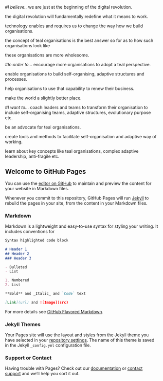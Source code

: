 #_I believe.._
we are just at the beginning of the digital revolution.

the digital revolution will fundamentally redefine what it means to work.

technology enables and requires us to change the way how we build organisations.

the concept of teal organisations is the best answer so for as to how such organisations look like

these organisations are more wholesome.


#_In order to..._
encourage more organisations to adopt a teal perspective.

enable organisations to build self-organising, adaptive structures and processes.

help organisations to use that capability to renew their business.

make the world a slightly better place.



#_I want to..._
coach leaders and teams to transform their organisation to include self-organising teams, adaptive structures, evolutionary purpose etc.

be an advocate for teal organisations.

create tools and methods to facilitate self-organisation and adaptive way of working.

learn about key concepts like teal organisations, complex adaptive leadership, anti-fragile etc.

## Welcome to GitHub Pages

You can use the [editor on GitHub](https://github.com/petertennekes/petertennekes.github.io/edit/master/index.md) to maintain and preview the content for your website in Markdown files.

Whenever you commit to this repository, GitHub Pages will run [Jekyll](https://jekyllrb.com/) to rebuild the pages in your site, from the content in your Markdown files.

### Markdown

Markdown is a lightweight and easy-to-use syntax for styling your writing. It includes conventions for

```markdown
Syntax highlighted code block

# Header 1
## Header 2
### Header 3

- Bulleted
- List

1. Numbered
2. List

**Bold** and _Italic_ and `Code` text

[Link](url) and ![Image](src)
```

For more details see [GitHub Flavored Markdown](https://guides.github.com/features/mastering-markdown/).

### Jekyll Themes

Your Pages site will use the layout and styles from the Jekyll theme you have selected in your [repository settings](https://github.com/petertennekes/petertennekes.github.io/settings). The name of this theme is saved in the Jekyll `_config.yml` configuration file.

### Support or Contact

Having trouble with Pages? Check out our [documentation](https://help.github.com/categories/github-pages-basics/) or [contact support](https://github.com/contact) and we’ll help you sort it out.
